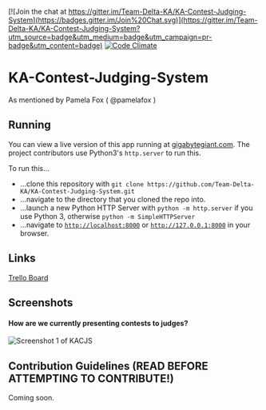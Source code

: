 [![Join the chat at https://gitter.im/Team-Delta-KA/KA-Contest-Judging-System](https://badges.gitter.im/Join%20Chat.svg)](https://gitter.im/Team-Delta-KA/KA-Contest-Judging-System?utm_source=badge&utm_medium=badge&utm_campaign=pr-badge&utm_content=badge) [![Code Climate](https://codeclimate.com/github/Team-Delta-KA/KA-Contest-Judging-System/badges/gpa.svg)](https://codeclimate.com/github/Team-Delta-KA/KA-Contest-Judging-System)
# KA-Contest-Judging-System
As mentioned by Pamela Fox ( @pamelafox )

## Running
You can view a live version of this app running at [gigabytegiant.com](http://gigabytegiant.com/kacjs/).
The project contributors use Python3's `http.server` to run this.

To run this...
 * ...clone this repository with `git clone https://github.com/Team-Delta-KA/KA-Contest-Judging-System.git`
 * ...navigate to the directory that you cloned the repo into.
 * ...launch a new Python HTTP Server with `python -m http.server` if you use Python 3, otherwise `python -m SimpleHTTPServer`
 * ...navigate to [`http://localhost:8000`](http://localhost:8000) or [`http://127.0.0.1:8000`](http://127.0.0.1:8000) in your browser.

## Links
[Trello Board](https://trello.com/b/IAYgtwLH/ka-contest-judging-system)

## Screenshots
#### How are we currently presenting contests to judges?
![Screenshot 1 of KACJS](https://i.imgur.com/UhWuXYE.png?1)

## Contribution Guidelines (READ BEFORE ATTEMPTING TO CONTRIBUTE!)

Coming soon.
